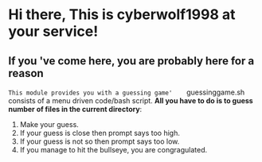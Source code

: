 
# Hi there, This is cyberwolf1998 at your service!
## If you 've come here, you are probably here for a reason
`This module provides you with a guessing game'   
`guessinggame.sh consists of a menu driven code/bash script.
**All you have to do is to guess number of files in the current directory**:
1. Make your guess.
2. If your guess is close then prompt says too high.
3. If your guess is not so then prompt says too low.
4. If you manage to hit the bullseye, you are congragulated.

